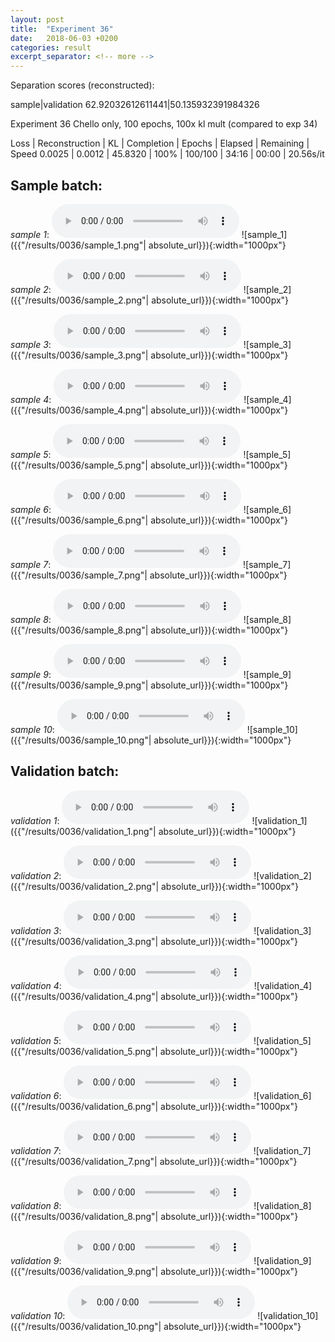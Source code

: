 ```yaml
---
layout: post
title:  "Experiment 36"
date:   2018-06-03 +0200
categories: result
excerpt_separator: <!-- more -->
---
```

Separation scores (reconstructed):

sample|validation
62.92032612611441|50.135932391984326<!-- more -->

Experiment 36
Chello only, 100 epochs, 100x kl mult (compared to exp 34)

Loss | Reconstruction | KL | Completion | Epochs | Elapsed | Remaining | Speed
0.0025 | 0.0012 | 45.8320 | 100% | 100/100 | 34:16 | 00:00 | 20.56s/it

## **Sample batch**:
_sample 1_:
<audio src="/ResultsOverview/results/0036/sample_1.wav" controls preload></audio>
![sample_1]({{"/results/0036/sample_1.png"| absolute_url}}){:width="1000px"}

_sample 2_:
<audio src="/ResultsOverview/results/0036/sample_2.wav" controls preload></audio>
![sample_2]({{"/results/0036/sample_2.png"| absolute_url}}){:width="1000px"}

_sample 3_:
<audio src="/ResultsOverview/results/0036/sample_3.wav" controls preload></audio>
![sample_3]({{"/results/0036/sample_3.png"| absolute_url}}){:width="1000px"}

_sample 4_:
<audio src="/ResultsOverview/results/0036/sample_4.wav" controls preload></audio>
![sample_4]({{"/results/0036/sample_4.png"| absolute_url}}){:width="1000px"}

_sample 5_:
<audio src="/ResultsOverview/results/0036/sample_5.wav" controls preload></audio>
![sample_5]({{"/results/0036/sample_5.png"| absolute_url}}){:width="1000px"}

_sample 6_:
<audio src="/ResultsOverview/results/0036/sample_6.wav" controls preload></audio>
![sample_6]({{"/results/0036/sample_6.png"| absolute_url}}){:width="1000px"}

_sample 7_:
<audio src="/ResultsOverview/results/0036/sample_7.wav" controls preload></audio>
![sample_7]({{"/results/0036/sample_7.png"| absolute_url}}){:width="1000px"}

_sample 8_:
<audio src="/ResultsOverview/results/0036/sample_8.wav" controls preload></audio>
![sample_8]({{"/results/0036/sample_8.png"| absolute_url}}){:width="1000px"}

_sample 9_:
<audio src="/ResultsOverview/results/0036/sample_9.wav" controls preload></audio>
![sample_9]({{"/results/0036/sample_9.png"| absolute_url}}){:width="1000px"}

_sample 10_:
<audio src="/ResultsOverview/results/0036/sample_10.wav" controls preload></audio>
![sample_10]({{"/results/0036/sample_10.png"| absolute_url}}){:width="1000px"}

## **Validation batch**:
_validation 1_:
<audio src="/ResultsOverview/results/0036/validation_1.wav" controls preload></audio>
![validation_1]({{"/results/0036/validation_1.png"| absolute_url}}){:width="1000px"}

_validation 2_:
<audio src="/ResultsOverview/results/0036/validation_2.wav" controls preload></audio>
![validation_2]({{"/results/0036/validation_2.png"| absolute_url}}){:width="1000px"}

_validation 3_:
<audio src="/ResultsOverview/results/0036/validation_3.wav" controls preload></audio>
![validation_3]({{"/results/0036/validation_3.png"| absolute_url}}){:width="1000px"}

_validation 4_:
<audio src="/ResultsOverview/results/0036/validation_4.wav" controls preload></audio>
![validation_4]({{"/results/0036/validation_4.png"| absolute_url}}){:width="1000px"}

_validation 5_:
<audio src="/ResultsOverview/results/0036/validation_5.wav" controls preload></audio>
![validation_5]({{"/results/0036/validation_5.png"| absolute_url}}){:width="1000px"}

_validation 6_:
<audio src="/ResultsOverview/results/0036/validation_6.wav" controls preload></audio>
![validation_6]({{"/results/0036/validation_6.png"| absolute_url}}){:width="1000px"}

_validation 7_:
<audio src="/ResultsOverview/results/0036/validation_7.wav" controls preload></audio>
![validation_7]({{"/results/0036/validation_7.png"| absolute_url}}){:width="1000px"}

_validation 8_:
<audio src="/ResultsOverview/results/0036/validation_8.wav" controls preload></audio>
![validation_8]({{"/results/0036/validation_8.png"| absolute_url}}){:width="1000px"}

_validation 9_:
<audio src="/ResultsOverview/results/0036/validation_9.wav" controls preload></audio>
![validation_9]({{"/results/0036/validation_9.png"| absolute_url}}){:width="1000px"}

_validation 10_:
<audio src="/ResultsOverview/results/0036/validation_10.wav" controls preload></audio>
![validation_10]({{"/results/0036/validation_10.png"| absolute_url}}){:width="1000px"}
